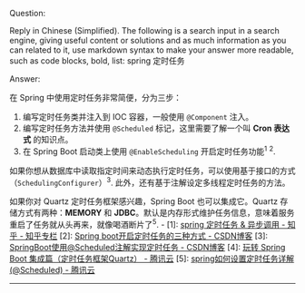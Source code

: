Question:

Reply in Chinese (Simplified).
The following is a search input in a search engine, giving useful content or solutions and as much information as you can related to it, use markdown syntax to make your answer more readable, such as code blocks, bold, list:
spring 定时任务

Answer:

在 Spring 中使用定时任务非常简便，分为三步：

1. 编写定时任务类并注入到 IOC 容器，一般使用 `@Component` 注入。
2. 编写定时任务方法并使用 `@Scheduled` 标记，这里需要了解一个叫 **Cron 表达式** 的知识点。
3. 在 Spring Boot 启动类上使用 `@EnableScheduling` 开启定时任务功能<sup>1</sup> <sup>2</sup>.

如果你想从数据库中读取指定时间来动态执行定时任务，可以使用基于接口的方式（`SchedulingConfigurer`）<sup>3</sup>. 此外，还有基于注解设定多线程定时任务的方法。

如果你对 Quartz 定时任务框架感兴趣，Spring Boot 也可以集成它。Quartz 存储方式有两种：**MEMORY** 和 **JDBC**。默认是内存形式维护任务信息，意味着服务重启了任务就从头再来，就像喝酒断片了<sup>5</sup>.
\-
\[1]: [spring 定时任务 & 异步调用 - 知乎 - 知乎专栏](https://zhuanlan.zhihu.com/p/111451782)
\[2]: [Spring boot开启定时任务的三种方式 - CSDN博客](https://blog.csdn.net/qianlixiaomage/article/details/106599951)
\[3]: [SpringBoot使用@Scheduled注解实现定时任务 - CSDN博客](https://blog.csdn.net/pan_junbiao/article/details/109399280)
\[4]: [玩转 Spring Boot 集成篇（定时任务框架Quartz） - 腾讯云](https://cloud.tencent.com/developer/article/1947192)
\[5]: [spring如何设置定时任务详解(@Scheduled) - 腾讯云](https://cloud.tencent.com/developer/article/1383486)

<hr/>

